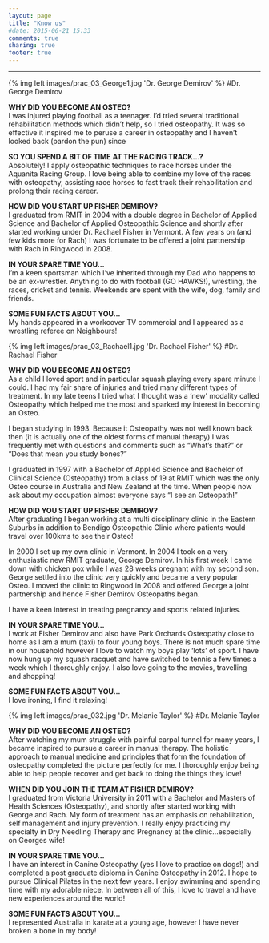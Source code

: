 ```yaml
---
layout: page
title: "Know us"
#date: 2015-06-21 15:33
comments: true
sharing: true
footer: true
---
```

---------------
{% img left images/prac_03_George1.jpg 'Dr. George Demirov' %}
#Dr. George Demirov
<p><strong>WHY DID YOU BECOME AN OSTEO?</strong><br />
I was injured playing football as a teenager.  I’d tried several traditional rehabilitation methods which didn’t help, so I tried osteopathy.  It was so effective it inspired me to peruse a career in osteopathy and I haven’t looked back (pardon the pun) since</p>
<p><strong>SO YOU SPEND A BIT OF TIME AT THE RACING TRACK…?</strong><br />
Absolutely! I apply osteopathic techniques to race horses under the Aquanita Racing Group. I love being able to combine my love of the races with osteopathy, assisting race horses to fast track their rehabilitation and prolong their racing career.</p>
<p><strong>HOW DID YOU START UP FISHER DEMIROV?</strong><br />
I graduated from RMIT in 2004 with a double degree in Bachelor of Applied Science and Bachelor of Applied Osteopathic Science and shortly after started working under Dr. Rachael Fisher in Vermont.  A few years on (and few kids more for Rach) I was fortunate to be offered a joint partnership with Rach in Ringwood in 2008.</p>
<p><strong>IN YOUR SPARE TIME YOU…</strong><br />
I’m a keen sportsman which I’ve inherited through my Dad who happens to be an ex-wrestler. Anything to do with football (GO HAWKS!), wrestling, the races, cricket and tennis. Weekends are spent with the wife, dog, family and friends.</p>
<p><strong>SOME FUN FACTS ABOUT YOU…</strong><br />
My hands appeared in a workcover TV commercial and I appeared as a wrestling referee on Neighbours!</p>

{% img left images/prac_03_Rachael1.jpg 'Dr. Rachael Fisher' %}
#Dr. Rachael Fisher
<p><strong>WHY DID YOU BECOME AN OSTEO?</strong><b><br />
</b>As a child I loved sport and in particular squash playing every spare minute I could.  I had my fair share of injuries and tried many different types of treatment. In my late teens I tried what I thought was a ‘new’ modality called Osteopathy which helped me the most and sparked my interest in becoming an Osteo.</p>
<p>I began studying in 1993.  Because it Osteopathy was not well known back then (it is actually one of the oldest forms of manual therapy) I was frequently met with questions and comments such as “What’s that?” or “Does that mean you study bones?”</p>
<p>I graduated in 1997 with a Bachelor of Applied Science and Bachelor of Clinical Science (Osteopathy) from a class of 19 at RMIT which was the only Osteo course in Australia and New Zealand at the time.  When people now ask about my occupation almost everyone says “I see an Osteopath!”</p>
<p><strong>HOW DID YOU START UP FISHER DEMIROV?</strong><b><br />
</b>After graduating I began working at a multi disciplinary clinic in the Eastern Suburbs in addition to Bendigo Osteopathic Clinic where patients would travel over 100kms to see their Osteo!</p>
<p>In 2000 I set up my own clinic in Vermont.  In 2004 I took on a very enthusiastic new RMIT graduate, George Demirov.  In his first week I came down with chicken pox while I was 28 weeks pregnant with my second son.  George settled into the clinic very quickly and became a very popular Osteo. I moved the clinic to Ringwood in 2008 and offered George a joint partnership and hence Fisher Demirov Osteopaths began.</p>
<p>I have a keen interest in treating pregnancy and sports related injuries.</p>
<p><strong>IN YOUR SPARE TIME YOU…</strong><b><br />
</b>I work at Fisher Demirov and also have Park Orchards Osteopathy close to home as I am a mum (taxi) to four young boys. There is not much spare time in our household however I love to watch my boys play ‘lots’ of sport.  I have now hung up my squash racquet and have switched to tennis a few times a week which I thoroughly enjoy.  I also love going to the movies, travelling and shopping!</p>
<p><strong>SOME FUN FACTS ABOUT YOU…</strong><b><br />
</b>I love ironing, I find it relaxing!</p>
<p><strong> </strong></p>

{% img left images/prac_032.jpg 'Dr. Melanie Taylor' %}
#Dr. Melanie Taylor
<p><strong>WHY DID YOU BECOME AN OSTEO?</strong><br />
After watching my mum struggle with painful carpal tunnel for many years, I became inspired to pursue a career in manual therapy. The holistic approach to manual medicine and principles that form the foundation of osteopathy completed the picture perfectly for me. I thoroughly enjoy being able to help people recover and get back to doing the things they love!</p>
<p><strong>WHEN DID YOU JOIN THE TEAM AT FISHER DEMIROV?</strong><br />
I graduated from Victoria University in 2011 with a Bachelor and Masters of Health Sciences (Osteopathy), and shortly after started working with George and Rach. My form of treatment has an emphasis on rehabilitation, self management and injury prevention. I really enjoy practicing my specialty in Dry Needling Therapy and Pregnancy at the clinic&#8230;especially on Georges wife!</p>
<p><strong>IN YOUR SPARE TIME YOU…</strong><br />
I have an interest in Canine Osteopathy (yes I love to practice on dogs!) and completed a post graduate diploma in Canine Osteopathy in 2012. I hope to pursue Clinical Pilates in the next few years. I enjoy swimming and spending time with my adorable niece. In between all of this, I love to travel and have new experiences around the world!</p>
<p><strong>SOME FUN FACTS ABOUT YOU…</strong><br />
I represented Australia in karate at a young age, however I have never broken a bone in my body!</p>
